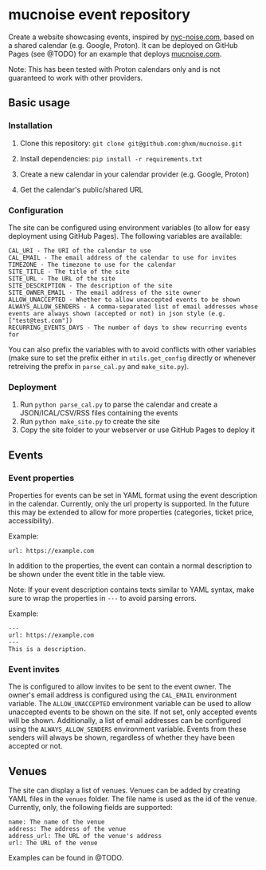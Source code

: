 # mucnoise event repository

Create a website showcasing events, inspired by [nyc-noise.com](https://www.nyc-noise.com), based on a shared calendar (e.g. Google, Proton). It can be deployed on GitHub Pages (see @TODO) for an example that deploys [mucnoise.com](https://mucnoise.com).

Note: This has been tested with Proton calendars only and is not guaranteed to work with other providers.

## Basic usage

### Installation

1. Clone this repository: `git clone git@github.com:ghxm/mucnoise.git`

2. Install dependencies: `pip install -r requirements.txt`

3. Create a new calendar in your calendar provider (e.g. Google, Proton)
4. Get the calendar's public/shared URL

### Configuration

The site can be configured using environment variables (to allow for easy deployment using GitHub Pages). The following variables are available:

```
CAL_URI - The URI of the calendar to use
CAL_EMAIL - The email address of the calendar to use for invites
TIMEZONE - The timezone to use for the calendar
SITE_TITLE - The title of the site
SITE_URL - The URL of the site
SITE_DESCRIPTION - The description of the site
SITE_OWNER_EMAIL - The email address of the site owner
ALLOW_UNACCEPTED - Whether to allow unaccepted events to be shown
ALWAYS_ALLOW_SENDERS - A comma-separated list of email addresses whose events are always shown (accepted or not) in json style (e.g. ["test@test.com"])
RECURRING_EVENTS_DAYS - The number of days to show recurring events for
```


You can also prefix the variables with to avoid conflicts with other variables (make sure to set the prefix either in `utils.get_config` directly or whenever retreiving the prefix in `parse_cal.py` and `make_site.py`).


### Deployment

1. Run `python parse_cal.py` to parse the calendar and create a JSON/ICAL/CSV/RSS files containing the events
2. Run `python make_site.py` to create the site
3. Copy the site folder to your webserver or use GitHub Pages to deploy it


## Events

### Event properties

Properties for events can be set in YAML format using the event description in the calendar. Currently, only the url property is supported. In the future this may be extended to allow for more properties (categories, ticket price, accessibility).

Example:

```
url: https://example.com
```

In addition to the properties, the event can contain a normal description to be shown under the event title in the table view.

Note: If your event description contains texts similar to YAML syntax, make sure to wrap the properties in `---` to avoid parsing errors.

Example:

```
---
url: https://example.com
---
This is a description.
```

### Event invites

The is configured to allow invites to be sent to the event owner. The owner's email address is configured using the `CAL_EMAIL` environment variable. The `ALLOW_UNACCEPTED` environment variable can be used to allow unaccepted events to be shown on the site. If not set, only accepted events will be shown. Additionally, a list of email addresses can be configured using the `ALWAYS_ALLOW_SENDERS` environment variable. Events from these senders will always be shown, regardless of whether they have been accepted or not.


## Venues

The site can display a list of venues. Venues can be added by creating YAML files in the `venues` folder. The file name is used as the id of the venue. Currently, only, the following fields are supported:

```
name: The name of the venue
address: The address of the venue
address_url: The URL of the venue's address
url: The URL of the venue
```

Examples can be found in @TODO.




